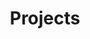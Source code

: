 ---
title: Projects
description: >-
    I worked in 8 research projects at Technische Universität Dresden, for instance, VANDA &ndash; Visual and Analytics Interfaces for Big Data Environments and DAMM &ndash; Digital Archive of Mathematical Models.

    <p>I also organized OUTPUT.DD, the project exhibition at the Faculty of Computer Science of Technische Universität Dresden in 20122 and two Inoovation Forums on Visual Engineering in 2011 and 2016.</p>
---